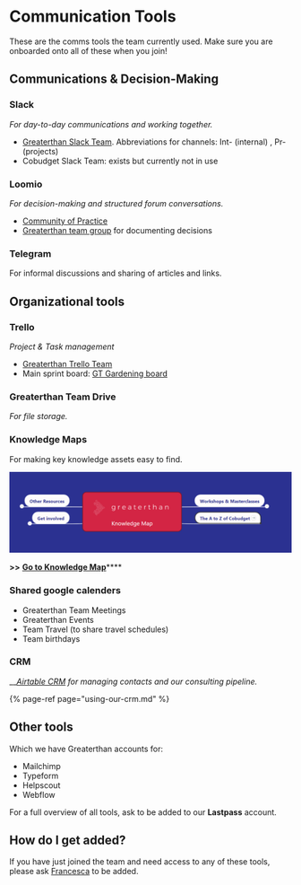 # Communication Tools

These are the comms tools the team currently used. Make sure you are onboarded onto all of these when you join!

## Communications & Decision-Making

### Slack 

_For day-to-day communications and working together._ 

* [Greaterthan Slack Team](http://greaterfinance.slack.com). Abbreviations for channels: Int- \(internal\) , Pr- \(projects\) 
* Cobudget Slack Team: exists but currently not in use

### Loomio 

_For decision-making and structured forum conversations._

* [Community of Practice](https://www.loomio.org/g/CI3j26MK/greaterthan-community)
* [Greaterthan team group](https://www.loomio.org/g/w924AJC6/greaterthan-core) for documenting decisions

### Telegram

For informal discussions and sharing of articles and links. 

## Organizational tools

### Trello

_Project & Task management_

* [Greaterthan Trello Team](https://trello.com/greaterthanfinancial)
* Main sprint board: [GT Gardening board](https://trello.com/b/s4wwfH9Q/greaterthan-human-sprint-board)

### Greaterthan Team Drive

_For file storage._  

### Knowledge Maps

For making key knowledge assets easy to find. 

![](../.gitbook/assets/image%20%281%29.png)

**&gt;&gt;** [**Go to Knowledge Map**](https://www.mindmeister.com/1008538106)\*\*\*\*

### Shared google calenders

* Greaterthan Team Meetings
* Greaterthan Events
* Team Travel \(to share travel schedules\)
* Team birthdays

### CRM

\_\_[_Airtable CRM_](using-our-crm.md) _for managing contacts and our consulting pipeline._ 

{% page-ref page="using-our-crm.md" %}

## Other tools 

Which we have Greaterthan accounts for:

* Mailchimp
* Typeform
* Helpscout
* Webflow

For a full overview of all tools, ask to be added to our **Lastpass** account. 

## How do I get added? 

If you have just joined the team and need access to any of these tools, please ask [Francesca](mailto:francesca@greaterthan.finance) to be added.



